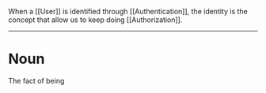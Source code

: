When a [[User]] is identified through [[Authentication]], the identity is the concept that allow us to keep doing [[Authorization]].

---

# Noun

The fact of being

